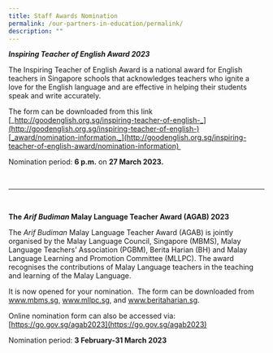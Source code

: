 ```yaml
---
title: Staff Awards Nomination
permalink: /our-partners-in-education/permalink/
description: ""
---
```

**_Inspiring Teacher of English Award 2023_**

The Inspiring Teacher of English Award is a national award for English teachers in Singapore schools that acknowledges teachers who ignite a love for the English language and are effective in helping their students speak and write accurately.

The form can be downloaded from this link [_http://goodenglish.org.sg/inspiring-teacher-of-english-_](http://goodenglish.org.sg/inspiring-teacher-of-english-)[_award/nomination-information._](http://goodenglish.org.sg/inspiring-teacher-of-english-award/nomination-information) 

Nomination period: **6 p.m.** on **27 March 2023.**

<br>
<hr>
<br>

**The _Arif Budiman_ Malay Language Teacher Award (AGAB) 2023**

The _Arif Budiman_ Malay Language Teacher Award (AGAB) is jointly organised by the Malay Language Council, Singapore (MBMS), Malay Language Teachers’ Association (PGBM), Berita Harian (BH) and Malay Language Learning and Promotion Committee (MLLPC). The award recognises the contributions of Malay Language teachers in the teaching and learning of the Malay Language.

It is now opened for your nomination.  The form can be downloaded from www.mbms.sg, www.mllpc.sg, and www.beritaharian.sg.

Online nomination form can also be accessed via: [https://go.gov.sg/agab2023](https://go.gov.sg/agab2023)

Nomination period: **3 February-31 March 2023**
